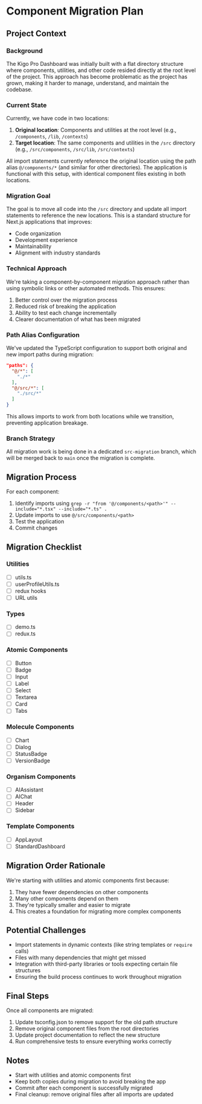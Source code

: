# Component Migration Plan

## Project Context

### Background
The Kigo Pro Dashboard was initially built with a flat directory structure where components, utilities, and other code resided directly at the root level of the project. This approach has become problematic as the project has grown, making it harder to manage, understand, and maintain the codebase.

### Current State
Currently, we have code in two locations:
1. **Original location**: Components and utilities at the root level (e.g., `/components`, `/lib`, `/contexts`)
2. **Target location**: The same components and utilities in the `/src` directory (e.g., `/src/components`, `/src/lib`, `/src/contexts`)

All import statements currently reference the original location using the path alias `@/components/*` (and similar for other directories). The application is functional with this setup, with identical component files existing in both locations.

### Migration Goal
The goal is to move all code into the `/src` directory and update all import statements to reference the new locations. This is a standard structure for Next.js applications that improves:
- Code organization
- Development experience
- Maintainability
- Alignment with industry standards

### Technical Approach
We're taking a component-by-component migration approach rather than using symbolic links or other automated methods. This ensures:
1. Better control over the migration process
2. Reduced risk of breaking the application
3. Ability to test each change incrementally
4. Clearer documentation of what has been migrated

### Path Alias Configuration
We've updated the TypeScript configuration to support both original and new import paths during migration:
```json
"paths": {
  "@/*": [
    "./*"
  ],
  "@/src/*": [
    "./src/*"
  ]
}
```
This allows imports to work from both locations while we transition, preventing application breakage.

### Branch Strategy
All migration work is being done in a dedicated `src-migration` branch, which will be merged back to `main` once the migration is complete.

## Migration Process

For each component:

1. Identify imports using `grep -r "from '@/components/<path>'" --include="*.tsx" --include="*.ts" .`
2. Update imports to use `@/src/components/<path>`
3. Test the application
4. Commit changes

## Migration Checklist

### Utilities
- [ ] utils.ts
- [ ] userProfileUtils.ts
- [ ] redux hooks
- [ ] URL utils

### Types
- [ ] demo.ts
- [ ] redux.ts

### Atomic Components
- [ ] Button
- [ ] Badge
- [ ] Input
- [ ] Label
- [ ] Select
- [ ] Textarea
- [ ] Card
- [ ] Tabs

### Molecule Components
- [ ] Chart
- [ ] Dialog
- [ ] StatusBadge
- [ ] VersionBadge

### Organism Components
- [ ] AIAssistant
- [ ] AIChat
- [ ] Header
- [ ] Sidebar

### Template Components
- [ ] AppLayout
- [ ] StandardDashboard

## Migration Order Rationale
We're starting with utilities and atomic components first because:
1. They have fewer dependencies on other components
2. Many other components depend on them
3. They're typically smaller and easier to migrate
4. This creates a foundation for migrating more complex components

## Potential Challenges
- Import statements in dynamic contexts (like string templates or `require` calls)
- Files with many dependencies that might get missed
- Integration with third-party libraries or tools expecting certain file structures
- Ensuring the build process continues to work throughout migration

## Final Steps
Once all components are migrated:
1. Update tsconfig.json to remove support for the old path structure
2. Remove original component files from the root directories
3. Update project documentation to reflect the new structure
4. Run comprehensive tests to ensure everything works correctly

## Notes

* Start with utilities and atomic components first
* Keep both copies during migration to avoid breaking the app
* Commit after each component is successfully migrated
* Final cleanup: remove original files after all imports are updated 